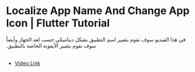 # Localize App Name And Change App Icon | Flutter Tutorial

<span dir="rtl" align="right">
في هذا الفيديو سوف نقوم بتغيير اسم التطبيق بشكل ديناميكي حسب لغة الجهاز وأيضاً سوف نقوم بتغيير الأيقونة الخاصة بالتطبيق.
</span>
<br/>
<br/>


* [Video Link](https://youtu.be/sjJxq4KfuaQ)
